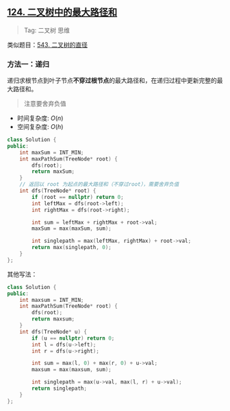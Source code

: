 ## [124. 二叉树中的最大路径和](https://leetcode-cn.com/problems/binary-tree-maximum-path-sum/)

> Tag: 二叉树 思维

类似题目：[543. 二叉树的直径](./543.md)

### 方法一：递归

递归求根节点到叶子节点**不穿过根节点**的最大路径和，在递归过程中更新完整的最大路径和。

> 注意要舍弃负值

* 时间复杂度: ${O(n)}$
* 空间复杂度: ${O(h)}$
  
```cpp
class Solution {
public:  
    int maxSum = INT_MIN;
    int maxPathSum(TreeNode* root) {
        dfs(root);
        return maxSum;
    }
    // 返回以 root 为起点的最大路径和（不穿过root），需要舍弃负值
    int dfs(TreeNode* root) {
        if (root == nullptr) return 0;
        int leftMax = dfs(root->left);
        int rightMax = dfs(root->right);

        int sum = leftMax + rightMax + root->val;
        maxSum = max(maxSum, sum);

        int singlepath = max(leftMax, rightMax) + root->val;
        return max(singlepath, 0);
    }
};
```

其他写法：

```cpp
class Solution {
public:
    int maxsum = INT_MIN;
    int maxPathSum(TreeNode* root) {
        dfs(root);
        return maxsum;
    }
    int dfs(TreeNode* u) {
        if (u == nullptr) return 0;
        int l = dfs(u->left);
        int r = dfs(u->right);

        int sum = max(l, 0) + max(r, 0) + u->val;
        maxsum = max(maxsum, sum);

        int singlepath = max(u->val, max(l, r) + u->val);
        return singlepath;
    }
};
```
